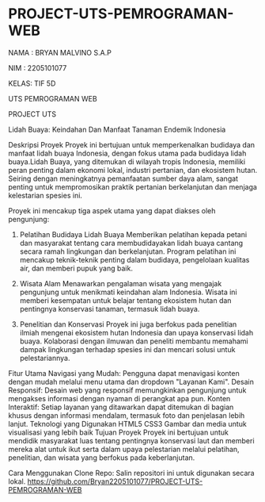 # PROJECT-UTS-PEMROGRAMAN-WEB
NAMA : BRYAN MALVINO S.A.P

NIM  : 2205101077

KELAS: TIF 5D

UTS PEMROGRAMAN WEB

PROJECT UTS

Lidah Buaya: Keindahan Dan Manfaat Tanaman Endemik Indonesia

Deskripsi Proyek
Proyek ini bertujuan untuk memperkenalkan budidaya dan manfaat lidah buaya Indonesia, dengan fokus utama pada budidaya lidah buaya.Lidah Buaya, yang ditemukan di wilayah tropis Indonesia, memiliki peran penting dalam ekonomi lokal, industri pertanian, dan ekosistem hutan. Seiring dengan meningkatnya pemanfaatan sumber daya alam, sangat penting untuk mempromosikan praktik pertanian berkelanjutan dan menjaga kelestarian spesies ini.

Proyek ini mencakup tiga aspek utama yang dapat diakses oleh pengunjung:

1. Pelatihan Budidaya Lidah Buaya
Memberikan pelatihan kepada petani dan masyarakat tentang cara membudidayakan lidah buaya cantang secara ramah lingkungan dan berkelanjutan. Program pelatihan ini mencakup teknik-teknik penting dalam budidaya, pengelolaan kualitas air, dan memberi pupuk yang baik.

2. Wisata Alam 
Menawarkan pengalaman wisata yang mengajak pengunjung untuk menikmati keindahan alam Indonesia. Wisata ini memberi kesempatan untuk belajar tentang ekosistem hutan dan pentingnya konservasi tanaman, termasuk lidah buaya.

3. Penelitian dan Konservasi
Proyek ini juga berfokus pada penelitian ilmiah mengenai ekosistem hutan Indonesia dan upaya konservasi lidah buaya. Kolaborasi dengan ilmuwan dan peneliti membantu memahami dampak lingkungan terhadap spesies ini dan mencari solusi untuk pelestariannya.

Fitur Utama
Navigasi yang Mudah: Pengguna dapat menavigasi konten dengan mudah melalui menu utama dan dropdown "Layanan Kami".
Desain Responsif: Desain web yang responsif memungkinkan pengunjung untuk mengakses informasi dengan nyaman di perangkat apa pun.
Konten Interaktif: Setiap layanan yang ditawarkan dapat ditemukan di bagian khusus dengan informasi mendalam, termasuk foto dan penjelasan lebih lanjut.
Teknologi yang Digunakan
HTML5
CSS3
Gambar dan media untuk visualisasi yang lebih baik
Tujuan Proyek
Proyek ini bertujuan untuk mendidik masyarakat luas tentang pentingnya konservasi laut dan memberi mereka alat untuk ikut serta dalam upaya pelestarian melalui pelatihan, penelitian, dan wisata yang berfokus pada keberlanjutan.

Cara Menggunakan
Clone Repo: Salin repositori ini untuk digunakan secara lokal.
https://github.com/Bryan2205101077/PROJECT-UTS-PEMROGRAMAN-WEB
